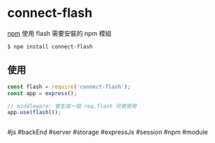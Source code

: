 # connect-flash
[npm](https://www.npmjs.com/package/connect-flash)
使用 flash 需要安裝的 npm 模組
```
$ npm install connect-flash
```

## 使用
```js
const flash = require('connect-flash');
const app = express();

// middleware: 會生成一個 req.flash 可做使用
app.use(flash());	
```

```js

```
#js #backEnd #server #storage #expressJs #session #npm #module 
